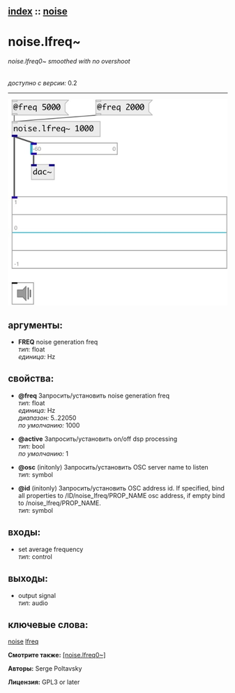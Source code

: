 [index](index.html) :: [noise](category_noise.html)
---

# noise.lfreq~

###### noise.lfreq0~ smoothed with no overshoot

*доступно с версии:* 0.2

---




[![example](../examples/img/noise.lfreq~.jpg)](../examples/pd/noise.lfreq~.pd)



## аргументы:

* **FREQ**
noise generation freq<br>
_тип:_ float<br>
_единица:_ Hz<br>





## свойства:

* **@freq** 
Запросить/установить noise generation freq<br>
_тип:_ float<br>
_единица:_ Hz<br>
_диапазон:_ 5..22050<br>
_по умолчанию:_ 1000<br>

* **@active** 
Запросить/установить on/off dsp processing<br>
_тип:_ bool<br>
_по умолчанию:_ 1<br>

* **@osc** (initonly)
Запросить/установить OSC server name to listen<br>
_тип:_ symbol<br>

* **@id** (initonly)
Запросить/установить OSC address id. If specified, bind all properties to /ID/noise_lfreq/PROP_NAME
osc address, if empty bind to /noise_lfreq/PROP_NAME.<br>
_тип:_ symbol<br>



## входы:

* set average frequency<br>
_тип:_ control



## выходы:

* output signal<br>
_тип:_ audio



## ключевые слова:

[noise](keywords/noise.html)
[lfreq](keywords/lfreq.html)



**Смотрите также:**
[\[noise.lfreq0~\]](noise.lfreq0~.html)




**Авторы:** Serge Poltavsky




**Лицензия:** GPL3 or later





